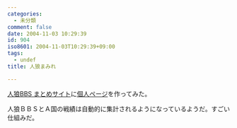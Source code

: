 ```yaml
---
categories:
  - 未分類
comment: false
date: 2004-11-03 10:29:39
id: 904
iso8601: 2004-11-03T10:29:39+09:00
tags:
  - undef
title: 人狼まみれ

---
```


<div class="entry-body">
                                 <p><a href="http://wolfbbs.halfmoon.jp">人狼BBS まとめサイト</a>に<a href="http://wolfbbs.halfmoon.jp/?pliz">個人ページ</a>を作ってみた。</p>

<p>人狼ＢＢＳとＡ国の戦績は自動的に集計されるようになっているようだ。すごい仕組みだ。</p>
                              </div>    	